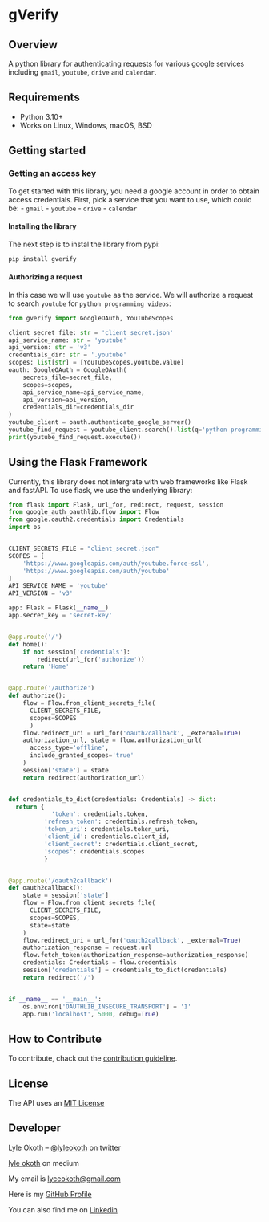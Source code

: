 # gVerify

## Overview

A python library for authenticating requests for various google services including ```gmail```, ```youtube```, ```drive``` and ```calendar```.

## Requirements

- Python 3.10+
- Works on Linux, Windows, macOS, BSD

## Getting started

### Getting an access key

To get started with this library, you need a google account in order to obtain access credentials. First, pick a service that you want to use, which could be:
    - ```gmail```
    - ```youtube```
    - ```drive```
    - ```calendar```

#### Installing the library

The next step is to instal the library from pypi:

```sh
pip install gverify
```

#### Authorizing a request

In this case we will use ```youtube``` as the service. We will authorize a request to search ```youtube``` for ```python programming videos```:

```python
from gverify import GoogleOAuth, YouTubeScopes

client_secret_file: str = 'client_secret.json'
api_service_name: str = 'youtube'
api_version: str = 'v3'
credentials_dir: str = '.youtube'
scopes: list[str] = [YouTubeScopes.youtube.value]
oauth: GoogleOAuth = GoogleOAuth(
    secrets_file=secret_file,
    scopes=scopes,
    api_service_name=api_service_name,
    api_version=api_version,
    credentials_dir=credentials_dir
)
youtube_client = oauth.authenticate_google_server()
youtube_find_request = youtube_client.search().list(q='python programming videos', part='id, snippet')
print(youtube_find_request.execute())
```

## Using the Flask Framework

Currently, this library does not intergrate with web frameworks like Flask and fastAPI. To use flask, we use the underlying library:

```python
from flask import Flask, url_for, redirect, request, session
from google_auth_oauthlib.flow import Flow
from google.oauth2.credentials import Credentials
import os


CLIENT_SECRETS_FILE = "client_secret.json"
SCOPES = [
    'https://www.googleapis.com/auth/youtube.force-ssl',
    'https://www.googleapis.com/auth/youtube'
]
API_SERVICE_NAME = 'youtube'
API_VERSION = 'v3'

app: Flask = Flask(__name__)
app.secret_key = 'secret-key'


@app.route('/')
def home():
    if not session['credentials']:
        redirect(url_for('authorize'))
    return 'Home'


@app.route('/authorize')
def authorize():
    flow = Flow.from_client_secrets_file(
      CLIENT_SECRETS_FILE,
      scopes=SCOPES
      )
    flow.redirect_uri = url_for('oauth2callback', _external=True)
    authorization_url, state = flow.authorization_url(
      access_type='offline',
      include_granted_scopes='true'
    )
    session['state'] = state
    return redirect(authorization_url)


def credentials_to_dict(credentials: Credentials) -> dict:
  return {
            'token': credentials.token,
          'refresh_token': credentials.refresh_token,
          'token_uri': credentials.token_uri,
          'client_id': credentials.client_id,
          'client_secret': credentials.client_secret,
          'scopes': credentials.scopes
          }


@app.route('/oauth2callback')
def oauth2callback():
    state = session['state']
    flow = Flow.from_client_secrets_file(
      CLIENT_SECRETS_FILE,
      scopes=SCOPES,
      state=state
    )
    flow.redirect_uri = url_for('oauth2callback', _external=True)
    authorization_response = request.url
    flow.fetch_token(authorization_response=authorization_response)
    credentials: Credentials = flow.credentials
    session['credentials'] = credentials_to_dict(credentials)
    return redirect('/')


if __name__ == '__main__':
    os.environ['OAUTHLIB_INSECURE_TRANSPORT'] = '1'
    app.run('localhost', 5000, debug=True)
```

## How to Contribute

To contribute, chack out the [contribution guideline](CONTRIBUTING.md).

## License

The API uses an [MIT License](LICENSE)

## Developer

Lyle Okoth – [@lyleokoth](https://twitter.com/lyleokoth) on twitter

[lyle okoth](https://medium.com/@lyle-okoth) on medium

My email is <lyceokoth@gmail.com>

Here is my [GitHub Profile](https://github.com/twyle/)

You can also find me on [Linkedin](https://www.linkedin.com/in/lyle-okoth/)
